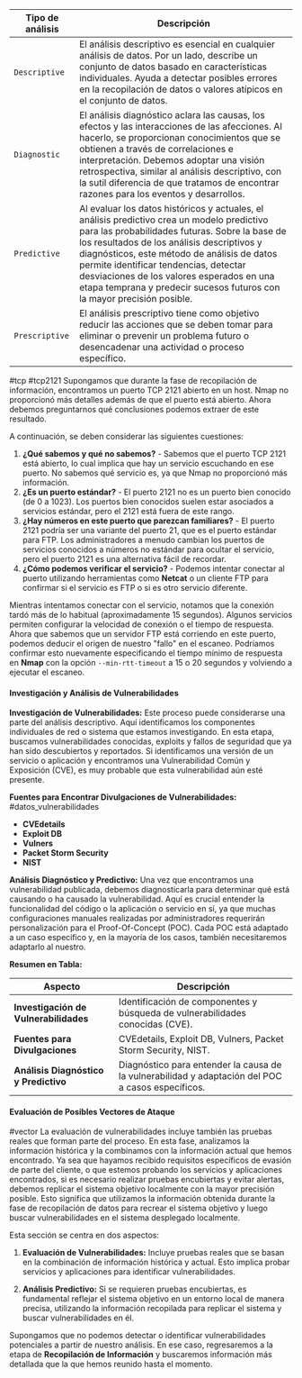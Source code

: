 
|**Tipo de análisis**|**Descripción**|
|---|---|
|`Descriptive`|El análisis descriptivo es esencial en cualquier análisis de datos. Por un lado, describe un conjunto de datos basado en características individuales. Ayuda a detectar posibles errores en la recopilación de datos o valores atípicos en el conjunto de datos.|
|`Diagnostic`|El análisis diagnóstico aclara las causas, los efectos y las interacciones de las afecciones. Al hacerlo, se proporcionan conocimientos que se obtienen a través de correlaciones e interpretación. Debemos adoptar una visión retrospectiva, similar al análisis descriptivo, con la sutil diferencia de que tratamos de encontrar razones para los eventos y desarrollos.|
|`Predictive`|Al evaluar los datos históricos y actuales, el análisis predictivo crea un modelo predictivo para las probabilidades futuras. Sobre la base de los resultados de los análisis descriptivos y diagnósticos, este método de análisis de datos permite identificar tendencias, detectar desviaciones de los valores esperados en una etapa temprana y predecir sucesos futuros con la mayor precisión posible.|
|`Prescriptive`|El análisis prescriptivo tiene como objetivo reducir las acciones que se deben tomar para eliminar o prevenir un problema futuro o desencadenar una actividad o proceso específico.|
#tcp #tcp2121
Supongamos que durante la fase de recopilación de información, encontramos un puerto TCP 2121 abierto en un host. Nmap no proporcionó más detalles además de que el puerto está abierto. Ahora debemos preguntarnos qué conclusiones podemos extraer de este resultado.

A continuación, se deben considerar las siguientes cuestiones:

1. **¿Qué sabemos y qué no sabemos?** - Sabemos que el puerto TCP 2121 está abierto, lo cual implica que hay un servicio escuchando en ese puerto. No sabemos qué servicio es, ya que Nmap no proporcionó más información.
2. **¿Es un puerto estándar?** - El puerto 2121 no es un puerto bien conocido (de 0 a 1023). Los puertos bien conocidos suelen estar asociados a servicios estándar, pero el 2121 está fuera de este rango.
3. **¿Hay números en este puerto que parezcan familiares?** - El puerto 2121 podría ser una variante del puerto 21, que es el puerto estándar para FTP. Los administradores a menudo cambian los puertos de servicios conocidos a números no estándar para ocultar el servicio, pero el puerto 2121 es una alternativa fácil de recordar.
4. **¿Cómo podemos verificar el servicio?** - Podemos intentar conectar al puerto utilizando herramientas como **Netcat** o un cliente FTP para confirmar si el servicio es FTP o si es otro servicio diferente.

Mientras intentamos conectar con el servicio, notamos que la conexión tardó más de lo habitual (aproximadamente 15 segundos). Algunos servicios permiten configurar la velocidad de conexión o el tiempo de respuesta. Ahora que sabemos que un servidor FTP está corriendo en este puerto, podemos deducir el origen de nuestro "fallo" en el escaneo. Podríamos confirmar esto nuevamente especificando el tiempo mínimo de respuesta en **Nmap** con la opción `--min-rtt-timeout` a 15 o 20 segundos y volviendo a ejecutar el escaneo.

#### Investigación y Análisis de Vulnerabilidades

**Investigación de Vulnerabilidades:** Este proceso puede considerarse una parte del análisis descriptivo. Aquí identificamos los componentes individuales de red o sistema que estamos investigando. En esta etapa, buscamos vulnerabilidades conocidas, exploits y fallos de seguridad que ya han sido descubiertos y reportados. Si identificamos una versión de un servicio o aplicación y encontramos una Vulnerabilidad Común y Exposición (CVE), es muy probable que esta vulnerabilidad aún esté presente.

**Fuentes para Encontrar Divulgaciones de Vulnerabilidades:**
#datos_vulnerabilidades
- **CVEdetails**
- **Exploit DB**
- **Vulners**
- **Packet Storm Security**
- **NIST**

**Análisis Diagnóstico y Predictivo:** Una vez que encontramos una vulnerabilidad publicada, debemos diagnosticarla para determinar qué está causando o ha causado la vulnerabilidad. Aquí es crucial entender la funcionalidad del código o la aplicación o servicio en sí, ya que muchas configuraciones manuales realizadas por administradores requerirán personalización para el Proof-Of-Concept (POC). Cada POC está adaptado a un caso específico y, en la mayoría de los casos, también necesitaremos adaptarlo al nuestro.

**Resumen en Tabla:**

|**Aspecto**|**Descripción**|
|---|---|
|**Investigación de Vulnerabilidades**|Identificación de componentes y búsqueda de vulnerabilidades conocidas (CVE).|
|**Fuentes para Divulgaciones**|CVEdetails, Exploit DB, Vulners, Packet Storm Security, NIST.|
|**Análisis Diagnóstico y Predictivo**|Diagnóstico para entender la causa de la vulnerabilidad y adaptación del POC a casos específicos.|
#### Evaluación de Posibles Vectores de Ataque
#vector
La evaluación de vulnerabilidades incluye también las pruebas reales que forman parte del proceso. En esta fase, analizamos la información histórica y la combinamos con la información actual que hemos encontrado. Ya sea que hayamos recibido requisitos específicos de evasión de parte del cliente, o que estemos probando los servicios y aplicaciones encontrados, si es necesario realizar pruebas encubiertas y evitar alertas, debemos replicar el sistema objetivo localmente con la mayor precisión posible. Esto significa que utilizamos la información obtenida durante la fase de recopilación de datos para recrear el sistema objetivo y luego buscar vulnerabilidades en el sistema desplegado localmente.

Esta sección se centra en dos aspectos:

1. **Evaluación de Vulnerabilidades:** Incluye pruebas reales que se basan en la combinación de información histórica y actual. Esto implica probar servicios y aplicaciones para identificar vulnerabilidades.

2. **Análisis Predictivo:** Si se requieren pruebas encubiertas, es fundamental reflejar el sistema objetivo en un entorno local de manera precisa, utilizando la información recopilada para replicar el sistema y buscar vulnerabilidades en él.

Supongamos que no podemos detectar o identificar vulnerabilidades potenciales a partir de nuestro análisis. En ese caso, regresaremos a la etapa de **Recopilación de Información** y buscaremos información más detallada que la que hemos reunido hasta el momento.